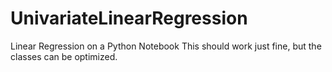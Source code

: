 # UnivariateLinearRegression
Linear Regression on a Python Notebook
This should work just fine, but the classes can be optimized.
